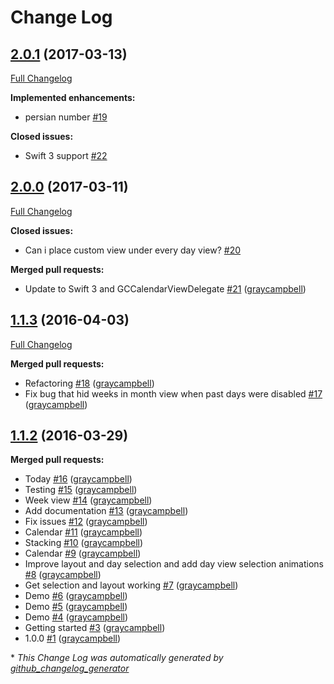 # Change Log

## [2.0.1](https://github.com/graycampbell/GCCalendar/tree/2.0.1) (2017-03-13)
[Full Changelog](https://github.com/graycampbell/GCCalendar/compare/2.0.0...2.0.1)

**Implemented enhancements:**

- persian number [\#19](https://github.com/graycampbell/GCCalendar/issues/19)

**Closed issues:**

- Swift 3 support [\#22](https://github.com/graycampbell/GCCalendar/issues/22)

## [2.0.0](https://github.com/graycampbell/GCCalendar/tree/2.0.0) (2017-03-11)
[Full Changelog](https://github.com/graycampbell/GCCalendar/compare/1.1.3...2.0.0)

**Closed issues:**

- Can i place custom view under every day view? [\#20](https://github.com/graycampbell/GCCalendar/issues/20)

**Merged pull requests:**

- Update to Swift 3 and GCCalendarViewDelegate [\#21](https://github.com/graycampbell/GCCalendar/pull/21) ([graycampbell](https://github.com/graycampbell))

## [1.1.3](https://github.com/graycampbell/GCCalendar/tree/1.1.3) (2016-04-03)
[Full Changelog](https://github.com/graycampbell/GCCalendar/compare/1.1.2...1.1.3)

**Merged pull requests:**

- Refactoring [\#18](https://github.com/graycampbell/GCCalendar/pull/18) ([graycampbell](https://github.com/graycampbell))
- Fix bug that hid weeks in month view when past days were disabled [\#17](https://github.com/graycampbell/GCCalendar/pull/17) ([graycampbell](https://github.com/graycampbell))

## [1.1.2](https://github.com/graycampbell/GCCalendar/tree/1.1.2) (2016-03-29)
**Merged pull requests:**

- Today [\#16](https://github.com/graycampbell/GCCalendar/pull/16) ([graycampbell](https://github.com/graycampbell))
- Testing [\#15](https://github.com/graycampbell/GCCalendar/pull/15) ([graycampbell](https://github.com/graycampbell))
- Week view [\#14](https://github.com/graycampbell/GCCalendar/pull/14) ([graycampbell](https://github.com/graycampbell))
- Add documentation [\#13](https://github.com/graycampbell/GCCalendar/pull/13) ([graycampbell](https://github.com/graycampbell))
- Fix issues [\#12](https://github.com/graycampbell/GCCalendar/pull/12) ([graycampbell](https://github.com/graycampbell))
- Calendar [\#11](https://github.com/graycampbell/GCCalendar/pull/11) ([graycampbell](https://github.com/graycampbell))
- Stacking [\#10](https://github.com/graycampbell/GCCalendar/pull/10) ([graycampbell](https://github.com/graycampbell))
- Calendar [\#9](https://github.com/graycampbell/GCCalendar/pull/9) ([graycampbell](https://github.com/graycampbell))
- Improve layout and day selection and add day view selection animations [\#8](https://github.com/graycampbell/GCCalendar/pull/8) ([graycampbell](https://github.com/graycampbell))
- Get selection and layout working [\#7](https://github.com/graycampbell/GCCalendar/pull/7) ([graycampbell](https://github.com/graycampbell))
- Demo [\#6](https://github.com/graycampbell/GCCalendar/pull/6) ([graycampbell](https://github.com/graycampbell))
- Demo [\#5](https://github.com/graycampbell/GCCalendar/pull/5) ([graycampbell](https://github.com/graycampbell))
- Demo [\#4](https://github.com/graycampbell/GCCalendar/pull/4) ([graycampbell](https://github.com/graycampbell))
- Getting started [\#3](https://github.com/graycampbell/GCCalendar/pull/3) ([graycampbell](https://github.com/graycampbell))
- 1.0.0 [\#1](https://github.com/graycampbell/GCCalendar/pull/1) ([graycampbell](https://github.com/graycampbell))



\* *This Change Log was automatically generated by [github_changelog_generator](https://github.com/skywinder/Github-Changelog-Generator)*